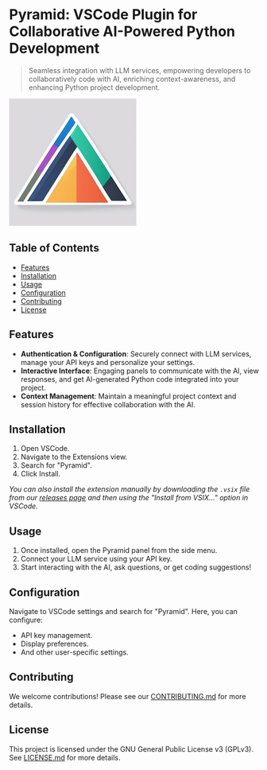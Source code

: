 # Pyramid: VSCode Plugin for Collaborative AI-Powered Python Development

> Seamless integration with LLM services, empowering developers to collaboratively code with AI, enriching context-awareness, and enhancing Python project development.

![Pyramid Logo](logo.png)

## Table of Contents

- [Features](#features)
- [Installation](#installation)
- [Usage](#usage)
- [Configuration](#configuration)
- [Contributing](#contributing)
- [License](#license)

## Features

- **Authentication & Configuration**: Securely connect with LLM services, manage your API keys and personalize your settings.
- **Interactive Interface**: Engaging panels to communicate with the AI, view responses, and get AI-generated Python code integrated into your project.
- **Context Management**: Maintain a meaningful project context and session history for effective collaboration with the AI.

## Installation

1. Open VSCode.
2. Navigate to the Extensions view.
3. Search for "Pyramid".
4. Click Install.

_You can also install the extension manually by downloading the `.vsix` file from our [releases page](https://github.com/samw3/pyramid/releases) and then using the "Install from VSIX..." option in VSCode._

## Usage

1. Once installed, open the Pyramid panel from the side menu.
2. Connect your LLM service using your API key.
3. Start interacting with the AI, ask questions, or get coding suggestions!

## Configuration

Navigate to VSCode settings and search for "Pyramid". Here, you can configure:

- API key management.
- Display preferences.
- And other user-specific settings.

## Contributing

We welcome contributions! Please see our [CONTRIBUTING.md](https://github.com/samw3/pyramid/blob/main/CONTRIBUTING.md) for more details.

## License

This project is licensed under the GNU General Public License v3 (GPLv3). See [LICENSE.md](https://github.com/samw3/pyramid/blob/main/LICENSE.md) for more details.


